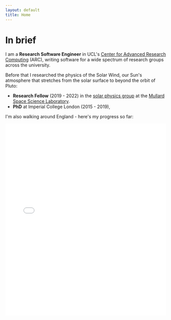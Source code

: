 ```yaml
---
layout: default
title: Home
---
```


# In brief
I am a **Research Software Engineer** in UCL's
[Center for Advanced Research Computing](https://www.ucl.ac.uk/advanced-research-computing/) (ARC), writing software for a wide
spectrum of research groups across the university.

Before that I researched the physics of the Solar Wind, our Sun's
atmosphere that stretches from the solar surface to beyond the orbit of
Pluto:
- **Research Fellow** (2019 - 2022) in the
[solar physics group](https://www.ucl.ac.uk/mssl/research/solar-system/solar-physics)
at the [Mullard Space Science Laboratory](https://www.ucl.ac.uk/mssl/).
- **PhD** at Imperial College London (2015 - 2019),


I'm also walking around England - here's my progress so far:

<iframe src="/assets/html/generate_track.html" height="600px" width="100%" style="border:none;"></iframe>
